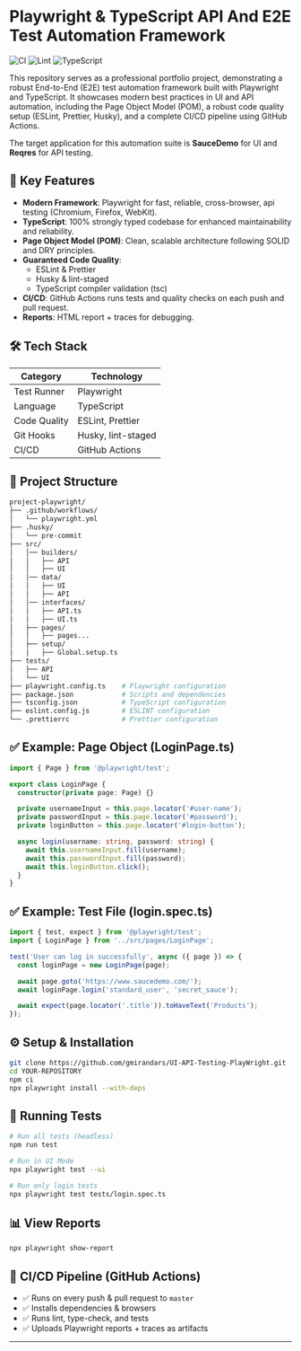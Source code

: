 # Playwright & TypeScript API And E2E Test Automation Framework

![CI](https://img.shields.io/github/actions/workflow/status/gmirandars/UI-API-Testing-PlayWright/playwright.yml?label=CI/CD&logo=github)
![Lint](https://img.shields.io/badge/code%20quality-ESLint%20%26%20Prettier-blue)
![TypeScript](https://img.shields.io/badge/TypeScript-Strict-blue)

This repository serves as a professional portfolio project, demonstrating a robust End-to-End (E2E) test automation framework built with Playwright and TypeScript. It showcases modern best practices in UI and API automation, including the Page Object Model (POM), a robust code quality setup (ESLint, Prettier, Husky), and a complete CI/CD pipeline using GitHub Actions.

The target application for this automation suite is **SauceDemo** for UI and **Reqres** for API testing.

## 🚀 Key Features

- **Modern Framework**: Playwright for fast, reliable, cross-browser, api testing (Chromium, Firefox, WebKit).
- **TypeScript**: 100% strongly typed codebase for enhanced maintainability and reliability.
- **Page Object Model (POM)**: Clean, scalable architecture following SOLID and DRY principles.
- **Guaranteed Code Quality**:
  - ESLint & Prettier
  - Husky & lint-staged
  - TypeScript compiler validation (tsc)
- **CI/CD**: GitHub Actions runs tests and quality checks on each push and pull request.
- **Reports**: HTML report + traces for debugging.

## 🛠️ Tech Stack

| Category     | Technology         |
| ------------ | ------------------ |
| Test Runner  | Playwright         |
| Language     | TypeScript         |
| Code Quality | ESLint, Prettier   |
| Git Hooks    | Husky, lint-staged |
| CI/CD        | GitHub Actions     |

## 📁 Project Structure

```bash
project-playwright/
├── .github/workflows/
│   └── playwright.yml
├── .husky/
│   └── pre-commit
├── src/
│   │── builders/
│   │   ├── API
│   │   ├── UI
│   │── data/
│   │   ├── UI
│   │   ├── API
│   │── interfaces/
│   │   ├── API.ts
│   │   ├── UI.ts
│   ├── pages/
│   │   ├── pages...
│   ├── setup/
│   │   ├── Global.setup.ts
├── tests/
│   ├── API
│   └── UI
├── playwright.config.ts    # Playwright configuration
├── package.json            # Scripts and dependencies
├── tsconfig.json           # TypeScript configuration
├── eslint.config.js        # ESLINT configuration
└── .prettierrc             # Prettier configuration

```

## ✅ Example: Page Object (LoginPage.ts)

```ts
import { Page } from '@playwright/test';

export class LoginPage {
  constructor(private page: Page) {}

  private usernameInput = this.page.locator('#user-name');
  private passwordInput = this.page.locator('#password');
  private loginButton = this.page.locator('#login-button');

  async login(username: string, password: string) {
    await this.usernameInput.fill(username);
    await this.passwordInput.fill(password);
    await this.loginButton.click();
  }
}
```

## ✅ Example: Test File (login.spec.ts)

```ts
import { test, expect } from '@playwright/test';
import { LoginPage } from '../src/pages/LoginPage';

test('User can log in successfully', async ({ page }) => {
  const loginPage = new LoginPage(page);

  await page.goto('https://www.saucedemo.com/');
  await loginPage.login('standard_user', 'secret_sauce');

  await expect(page.locator('.title')).toHaveText('Products');
});
```

## ⚙️ Setup & Installation

```bash
git clone https://github.com/gmirandars/UI-API-Testing-PlayWright.git
cd YOUR-REPOSITORY
npm ci
npx playwright install --with-deps
```

## 🧪 Running Tests

```bash
# Run all tests (headless)
npm run test

# Run in UI Mode
npx playwright test --ui

# Run only login tests
npx playwright test tests/login.spec.ts
```

## 📊 View Reports

```bash
npx playwright show-report
```

## 🔄 CI/CD Pipeline (GitHub Actions)

- ✅ Runs on every push & pull request to `master`
- ✅ Installs dependencies & browsers
- ✅ Runs lint, type-check, and tests
- ✅ Uploads Playwright reports + traces as artifacts

---
